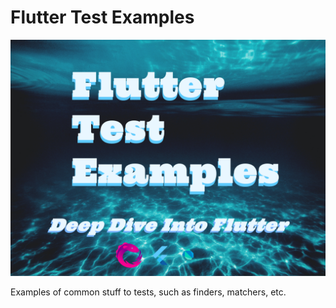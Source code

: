 # Flutter Test Examples

![Flutter Test Examples](./media/flutter-test-examples.png)

Examples of common stuff to tests, such as finders, matchers, etc.
